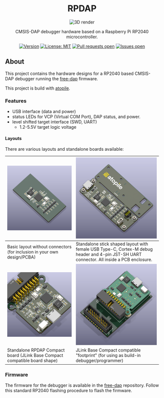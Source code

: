 <div align="center">

# RPDAP

<img height=300 title="3D render" src="./"/>
<br/>

CMSIS-DAP debugger hardware based on a Raspberry Pi RP2040 microcontroller.

[![Version](https://img.shields.io/github/v/tag/ruben-iteng/RPDAP)](https://github.com/ruben-iteng/RPDAP/releases) [![License: MIT](https://img.shields.io/badge/License-MIT-yellow.svg)](https://github.com/ruben-iteng/RPDAP/blob/main/LICENSE) [![Pull requests open](https://img.shields.io/github/issues-pr/ruben-iteng/RPDAP)](https://github.com/ruben-iteng/RPDAP/pulls) [![Issues open](https://img.shields.io/github/issues/ruben-iteng/RPDAP)](https://github.com/ruben-iteng/RPDAP/issues)

</div>

## About

This project contains the hardware designs for a RP2040 based CMSIS-DAP debugger running the [free-dap](https://github.com/ruben-iteng/free-dap) firmware.

This project is build with [atopile](https://atopile.io).

### Features

- USB interface (data and power)
- status LEDs for VCP (Virtual COM Port), DAP status, and power.
- level shifted target interface (SWD, UART)
  - 1.2-5.5V target logic voltage

#### Layouts

There are various layouts and standalone boards available:

| ![Basic layout](./build/builds/rpdap/rpdap.pcba.png)  | ![Stick shaped layout](./build/builds/rpdap_stick/rpdap_stick.pcba.png)  |
|---------------------------------------|---------------------------------------|
| Basic layout without connectors (for inclusion in your own design/PCBA) | Standalone stick shaped layout with female USB Type-C, Cortex-M debug header and 4-pin JST-SH UART connector. All inside a PCB enclosure. |
|  ![RPDAP Compact board](./build/builds/rpdap_compact/rpdap_compact.pcba.png)  | ![JLink Base Compact compatible "footprint"](./build/builds/rpdap_compact_on_board/rpdap_compact_on_board.pcba.png) |
| Standalone RPDAP Compact board (JLink Base Compact compatible board shape) |  JLink Base Compact compatible "footprint" (for using as build-in debugger/programmer) |

### Firmware

The firmware for the debugger is available in the [free-dap](https://github.com/ruben-iteng/free-dap) repository.
Follow this standard RP2040 flashing procedure to flash the firmware.

